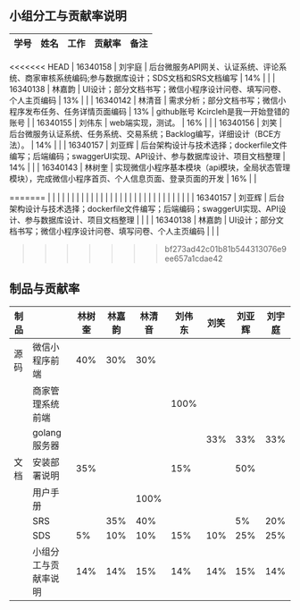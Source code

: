 ## 小组分工与贡献率说明

| 学号     | 姓名   | 工作                                                         | 贡献率 | 备注 |
| -------- | ------ | ------------------------------------------------------------ | ------ | ---- |
<<<<<<< HEAD
| 16340158 | 刘宇庭 |    后台微服务API网关、认证系统、评论系统、商家审核系统编码;参与数据库设计；SDS文档和SRS文档编写      |  14%  |      |
| 16340138 |  林嘉韵 | UI设计；部分文档书写；微信小程序设计问卷、填写问卷、个人主页编码      |  13%   |      |
| 16340142 |  林清音 | 需求分析；部分文档书写；微信小程序发布任务、任务详情页面编码   |  13%   |   github账号 Kcircleh是我一开始登错的账号   |
| 16340155 |  刘伟东 |  web端实现，测试。          |  16%  |   |
| 16340156 |  刘笑   | 后台微服务认证系统、任务系统、交易系统；Backlog编写，详细设计（BCE方法）。 |  14%  |      |
| 16340157 | 刘亚辉 | 后台架构设计与技术选择；dockerfile文件编写；后端编码；swaggerUI实现、API设计、参与数据库设计、项目文档整理 |  14%  |      |
| 16340143 |  林树奎 | 实现微信小程序基本模块（api模块，全局状态管理模块），完成微信小程序首页、个人信息页面、登录页面的开发 |  16%  |      |

=======
|          |        |                                                              |        |      |
|          |        |                                                              |        |      |
|          |        |                                                              |        |      |
|          |        |                                                              |        |      |
|          |        |                                                              |        |      |
| 16340157 | 刘亚辉 | 后台架构设计与技术选择；dockerfile文件编写；后端编码；swaggerUI实现、API设计、参与数据库设计、项目文档整理 |        |      |
| 16340138 | 林嘉韵 | UI设计；部分文档书写；微信小程序设计问卷、填写问卷、个人主页编码 |        |      |
>>>>>>> bf273ad42c01b81b544313076e9ee657a1cdae42
## 制品与贡献率

| 制品 |                          | 林树奎 | 林嘉韵 | 林清音 | 刘伟东 | 刘笑 | 刘亚辉 | 刘宇庭 |
| ---- | ------------------------ | ------ | ------ | ------ | ------ | ---- | ------ | ------ |
| 源码 | 微信小程序前端           |   40%  |  30%   |  30%   |        |      |        |        |
|      | 商家管理系统前端         |        |        |        |  100%  |      |        |        |
|      | golang服务器             |        |        |        |        |  33% |    33% | 33%   |
| 文档 | 安装部署说明             |  35%  |        |        |  15%  |      |   50%  |        |
|      | 用户手册                 |        |        |   100%    |        |      |        |        |
|      | SRS                      |        |  35%  |   40%   |        |    | 5%  |   20%  |
|      | SDS                      |  5%   |  10%  |  10%      |   15%  | 10% | 25%    |  25%  |
|      | 小组分工与贡献率说明     |   14%   |   14%   |    15%    |   14%   |  14%  |    15% |  14% |
